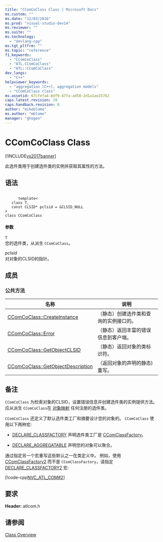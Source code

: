 ```yaml
---
title: "CComCoClass Class | Microsoft Docs"
ms.custom: ""
ms.date: "12/03/2016"
ms.prod: "visual-studio-dev14"
ms.reviewer: ""
ms.suite: ""
ms.technology: 
  - "devlang-cpp"
ms.tgt_pltfrm: ""
ms.topic: "reference"
f1_keywords: 
  - "CComCoClass"
  - "ATL.CComCoClass"
  - "ATL::CComCoClass"
dev_langs: 
  - "C++"
helpviewer_keywords: 
  - "aggregation [C++], aggregation models"
  - "CComCoClass class"
ms.assetid: 67cfefa4-8df9-47fa-ad58-2d1a1ae25762
caps.latest.revision: 19
caps.handback.revision: 8
author: "mikeblome"
ms.author: "mblome"
manager: "ghogen"
---
```

# CComCoClass Class
[!INCLUDE[vs2017banner](../../assembler/inline/includes/vs2017banner.md)]

此选件类用于创建选件类的实例并获取其属性的方法。  
  
## 语法  
  
```  
  
      template<  
   class T,  
   const CLSID* pclsid = &CLSID_NULL  
>  
class CComCoClass  
```  
  
#### 参数  
 `T`  
 您的选件类，从派生 `CComCoClass`。  
  
 *pclsid*  
 对对象的CLSID的指针。  
  
## 成员  
  
### 公共方法  
  
|名称|说明|  
|--------|--------|  
|[CComCoClass::CreateInstance](../Topic/CComCoClass::CreateInstance.md)|（静态）创建选件类和查询的实例接口的。|  
|[CComCoClass::Error](../Topic/CComCoClass::Error.md)|（静态）返回丰富的错误信息到客户端。|  
|[CComCoClass::GetObjectCLSID](../Topic/CComCoClass::GetObjectCLSID.md)|（静态）返回对象的类标识符。|  
|[CComCoClass::GetObjectDescription](../Topic/CComCoClass::GetObjectDescription.md)|（返回对象的声明的静态\)重写。|  
  
## 备注  
 `CComCoClass` 为检索对象的CLSID，设置错误信息并创建选件类的实例提供方法。  应从派生 `CComCoClass`在 [对象映射](http://msdn.microsoft.com/zh-cn/b57619cc-534f-4b8f-bfd4-0c12f937202f) 任何注册的选件类。  
  
 `CComCoClass` 还定义了默认选件类工厂和摘要设计您的对象的。  `CComCoClass` 使用以下两种宏:  
  
-   [DECLARE\_CLASSFACTORY](../Topic/DECLARE_CLASSFACTORY.md) 声明选件类工厂是 [CComClassFactory](../../atl/reference/ccomclassfactory-class.md)。  
  
-   [DECLARE\_AGGREGATABLE](../Topic/DECLARE_AGGREGATABLE.md) 声明您的对象可以聚合。  
  
 通过指定另一个宏重写这些默认之一在类定义中。  例如，使用 [CComClassFactory2](../../atl/reference/ccomclassfactory2-class.md) 而不是 `CComClassFactory`，请指定 [DECLARE\_CLASSFACTORY2](../Topic/DECLARE_CLASSFACTORY2.md) 宏:  
  
 [!code-cpp[NVC_ATL_COM#2](../../atl/codesnippet/CPP/ccomcoclass-class_1.h)]  
  
## 要求  
 **Header:** atlcom.h  
  
## 请参阅  
 [Class Overview](../../atl/atl-class-overview.md)